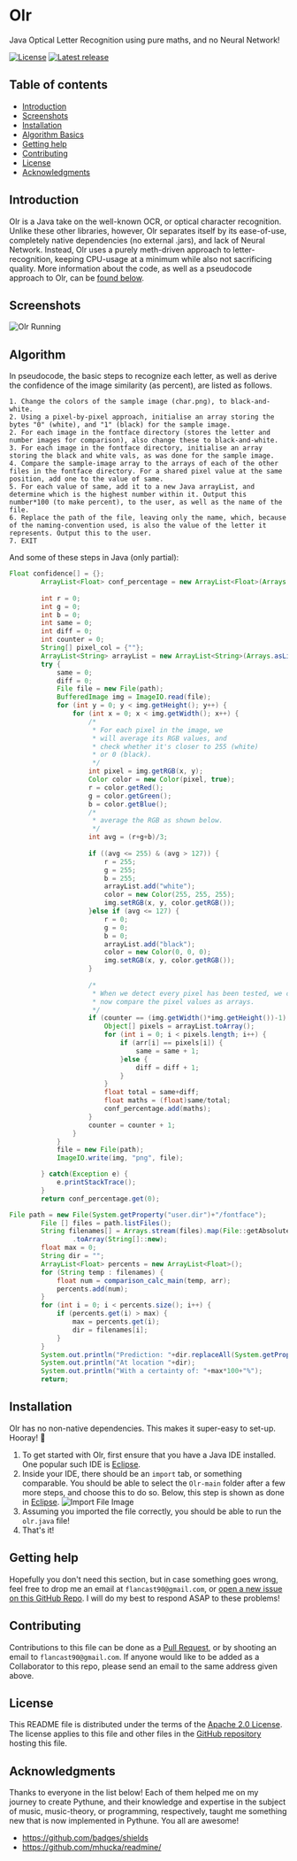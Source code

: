 Olr
=================================================

Java Optical Letter Recognition using pure maths, and no Neural Network!

[![License](https://img.shields.io/badge/License-Apache%202.0-lightgray.svg?style=flat-square)](https://opensource.org/licenses/MIT)
[![Latest release](https://img.shields.io/badge/Release-Latest-orange.svg?style=flat-square)](https://github.com/flancast90/Olr/releases)


Table of contents
-----------------

* [Introduction](#introduction)
* [Screenshots](#screenshots)
* [Installation](#installation)
* [Algorithm Basics](#Algorithm)
* [Getting help](#getting-help)
* [Contributing](#contributing)
* [License](#license)
* [Acknowledgments](#acknowledgments)


Introduction
------------

Olr is a Java take on the well-known OCR, or optical character recognition. Unlike these other libraries, however, Olr separates itself by its ease-of-use, completely native dependencies (no external .jars), and lack of Neural Network. Instead, Olr uses a purely meth-driven approach to letter-recognition, keeping CPU-usage at a minimum while also not sacrificing quality. More information about the code, as well as a pseudocode approach to Olr, can be [found below](#Algorithm).


Screenshots
-----------
![Olr Running](https://i.imgur.com/rkoguIN.png)


Algorithm
---------

In pseudocode, the basic steps to recognize each letter, as well as derive the confidence of the image similarity (as percent), are listed as follows.
```pseudocode
1. Change the colors of the sample image (char.png), to black-and-white.
2. Using a pixel-by-pixel approach, initialise an array storing the bytes "0" (white), and "1" (black) for the sample image.
2. For each image in the fontface directory (stores the letter and number images for comparison), also change these to black-and-white.
3. For each image in the fontface directory, initialise an array storing the black and white vals, as was done for the sample image.
4. Compare the sample-image array to the arrays of each of the other files in the fontface directory. For a shared pixel value at the same position, add one to the value of same.
5. For each value of same, add it to a new Java arrayList, and determine which is the highest number within it. Output this number*100 (to make percent), to the user, as well as the name of the file.
6. Replace the path of the file, leaving only the name, which, because of the naming-convention used, is also the value of the letter it represents. Output this to the user.
7. EXIT
```

And some of these steps in Java (only partial):
```Java
Float confidence[] = {};
		ArrayList<Float> conf_percentage = new ArrayList<Float>(Arrays.asList(confidence)); 
		
		int r = 0;
		int g = 0;
		int b = 0;
		int same = 0;
		int diff = 0;
		int counter = 0;
		String[] pixel_col = {""};
		ArrayList<String> arrayList = new ArrayList<String>(Arrays.asList(pixel_col));
		try {
    		same = 0;
    		diff = 0;
    		File file = new File(path);
    		BufferedImage img = ImageIO.read(file);
    		for (int y = 0; y < img.getHeight(); y++) {
				for (int x = 0; x < img.getWidth(); x++) {
					/*
					 * For each pixel in the image, we 
					 * will average its RGB values, and
					 * check whether it's closer to 255 (white)
					 * or 0 (black). 
					 */
					int pixel = img.getRGB(x, y);
					Color color = new Color(pixel, true);
					r = color.getRed();
					g = color.getGreen();
					b = color.getBlue();
					/* 
					 * average the RGB as shown below.
					 */
					int avg = (r+g+b)/3;
					
					if ((avg <= 255) & (avg > 127)) {
						r = 255;
						g = 255;
						b = 255;
						arrayList.add("white");
						color = new Color(255, 255, 255);
						img.setRGB(x, y, color.getRGB());
					}else if (avg <= 127) {
						r = 0;
						g = 0;
						b = 0;
						arrayList.add("black");
						color = new Color(0, 0, 0);
						img.setRGB(x, y, color.getRGB());
					}
					
					/*
					 * When we detect every pixel has been tested, we can
					 * now compare the pixel values as arrays.
					 */
					if (counter == (img.getWidth()*img.getHeight())-1) {
						Object[] pixels = arrayList.toArray();
						for (int i = 0; i < pixels.length; i++) {
							if (arr[i] == pixels[i]) {
								same = same + 1;
							}else {
								diff = diff + 1;
							}
						}
						float total = same+diff;
						float maths = (float)same/total;
						conf_percentage.add(maths);
					}
					counter = counter + 1;
				}
			}
    		file = new File(path);
    	    ImageIO.write(img, "png", file);

    	} catch(Exception e) {
    		e.printStackTrace();
    	}
		return conf_percentage.get(0);
```
```Java
File path = new File(System.getProperty("user.dir")+"/fontface");
		File [] files = path.listFiles();
		String filenames[] = Arrays.stream(files).map(File::getAbsolutePath)
		        .toArray(String[]::new);
		float max = 0;
		String dir = "";
		ArrayList<Float> percents = new ArrayList<Float>();
	    for (String temp : filenames) {
			float num = comparison_calc_main(temp, arr);
			percents.add(num);
	    }
	    for (int i = 0; i < percents.size(); i++) {
	    	if (percents.get(i) > max) {
	    		max = percents.get(i);
	    		dir = filenames[i];
	    	}
	    }
	    System.out.println("Prediction: "+dir.replaceAll(System.getProperty("user.dir")+"/fontface/", "").replaceAll(".png", ""));
	    System.out.println("At location "+dir);
	    System.out.println("With a certainty of: "+max*100+"%");
		return;
```


Installation
------------

Olr has no non-native dependencies. This makes it super-easy to set-up. Hooray! 🎉

1. To get started with Olr, first ensure that you have a Java IDE installed. One popular such IDE is [Eclipse](https://www.eclipse.org/eclipse/).
2. Inside your IDE, there should be an ``import`` tab, or something comparable. You should be able to select the ``Olr-main`` folder after a few more steps, and choose this to do so. Below, this step is shown as done in [Eclipse](https://www.eclipse.org/eclipse/).
![Import File Image](https://i.imgur.com/xKYBQK5.png)
3. Assuming you imported the file correctly, you should be able to run the ``olr.java`` file!
4. That's it!


Getting help
------------

Hopefully you don't need this section, but in case something goes wrong, feel free to drop me an email at ```flancast90@gmail.com```, or [open a new issue on this GitHub Repo](https://github.com/flancast90/Olr/issues/new). I will do my best to respond ASAP to these problems!


Contributing
------------

Contributions to this file can be done as a [Pull Request](https://github.com/flancast90/Olr/compare), or by shooting an email to ```flancast90@gmail.com```. If anyone would like to be added as a Collaborator to this repo, please send an email to the same address given above. 


License
-------

This README file is distributed under the terms of the [Apache 2.0 License](https://opensource.org/licenses/Apache-2.0). The license applies to this file and other files in the [GitHub repository](http://github.com/flancast90/Olr) hosting this file.


Acknowledgments
---------------

Thanks to everyone in the list below! Each of them helped me on my journey to create Pythune, and their knowledge and expertise in the subject of music, music-theory, or programming, respectively, taught me something new that is now implemented in Pythune. You all are awesome!

* https://github.com/badges/shields
* https://github.com/mhucka/readmine/
